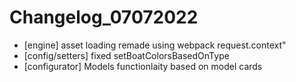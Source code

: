 # Changelog_07072022
- [engine] asset loading remade using webpack request.context"
- [config/setters] fixed setBoatColorsBasedOnType
- [configurator] Models functionlaity based on model cards
